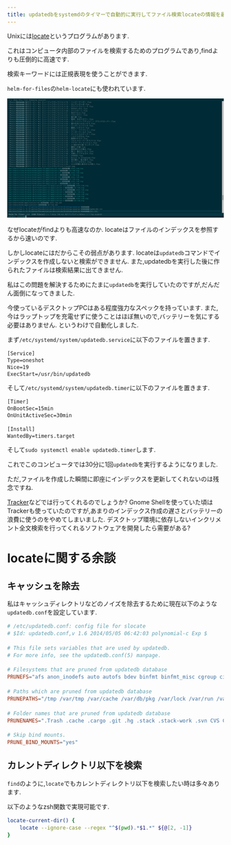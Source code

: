 ```yaml
---
title: updatedbをsystemdのタイマーで自動的に実行してファイル検索locateの情報を最新に保つ
---
```


Unixには[locate](https://en.wikipedia.org/wiki/Locate_(Unix))というプログラムがあります.

これはコンピュータ内部のファイルを検索するためのプログラムであり,findよりも圧倒的に高速です.

検索キーワードには正規表現を使うことができます.

`helm-for-files`の`helm-locate`にも使われています.

![Emacsのhelm-for-filesでnintendoと検索している様子](/asset/screenshot-2018-04-29-20-19-39.png)

なぜlocateがfindよりも高速なのか.
locateはファイルのインデックスを参照するから速いのです.

しかしlocateにはだからこその弱点があります.
locateは`updatedb`コマンドでインデックスを作成しないと検索ができません.
また,updatedbを実行した後に作られたファイルは検索結果に出てきません.

私はこの問題を解決するためにたまに`updatedb`を実行していたのですが,だんだん面倒になってきました.

今使っているデスクトップPCはある程度強力なスペックを持っています.
また,今はラップトップを充電せずに使うことはほぼ無いので,バッテリーを気にする必要はありません.
というわけで自動化しました.

まず`/etc/systemd/system/updatedb.service`に以下のファイルを置きます.

~~~service
[Service]
Type=oneshot
Nice=19
ExecStart=/usr/bin/updatedb
~~~

そして`/etc/systemd/system/updatedb.timer`に以下のファイルを置きます.

~~~timer
[Timer]
OnBootSec=15min
OnUnitActiveSec=30min

[Install]
WantedBy=timers.target
~~~

そして`sudo systemctl enable updatedb.timer`します.

これでこのコンピュータでは30分に1回`updatedb`を実行するようになりました.

ただ,ファイルを作成した瞬間に即座にインデックスを更新してくれないのは残念ですね.

[Tracker](https://wiki.gnome.org/Projects/Tracker)などでは行ってくれるのでしょうか?
Gnome Shellを使っていた頃はTrackerも使っていたのですが,あまりのインデックス作成の遅さとバッテリーの浪費に使うのをやめてしまいました.
デスクトップ環境に依存しないインクリメント全文検索を行ってくれるソフトウェアを開発したら需要がある?

# locateに関する余談

## キャッシュを除去

私はキャッシュディレクトリなどのノイズを除去するために現在以下のような`updatedb.conf`を設定しています.

~~~conf
# /etc/updatedb.conf: config file for slocate
# $Id: updatedb.conf,v 1.6 2014/05/05 06:42:03 polynomial-c Exp $

# This file sets variables that are used by updatedb.
# For more info, see the updatedb.conf(5) manpage.

# Filesystems that are pruned from updatedb database
PRUNEFS="afs anon_inodefs auto autofs bdev binfmt binfmt_misc cgroup cifs coda configfs cramfs cpuset debugfs devfs devpts devtmpfs ecryptfs eventpollfs exofs futexfs ftpfs fuse fusectl gfs gfs2 hostfs hugetlbfs inotifyfs iso9660 jffs2 lustre misc mqueue ncpfs nfs NFS nfs4 nfsd nnpfs ocfs ocfs2 pipefs proc ramfs rpc_pipefs securityfs selinuxfs sfs shfs smbfs sockfs spufs sshfs subfs supermount sysfs tmpfs ubifs udf usbfs vboxsf vperfctrfs"

# Paths which are pruned from updatedb database
PRUNEPATHS="/tmp /var/tmp /var/cache /var/db/pkg /var/lock /var/run /var/spool"

# Folder names that are pruned from updatedb database
PRUNENAMES=".Trash .cache .cargo .git .hg .stack .stack-work .svn CVS Cache Trash __pycache__ appcache cache cached dist file-backup htmlcache metadata node_modules steam-runtime texmf-dist tmp undo-tree yesod-devel"

# Skip bind mounts.
PRUNE_BIND_MOUNTS="yes"
~~~

## カレントディレクトリ以下を検索

`find`のように,`locate`でもカレントディレクトリ以下を検索したい時は多々あります.

以下のようなzsh関数で実現可能です.

~~~zsh
locate-current-dir() {
    locate --ignore-case --regex "^$(pwd).*$1.*" ${@[2, -1]}
}
~~~

